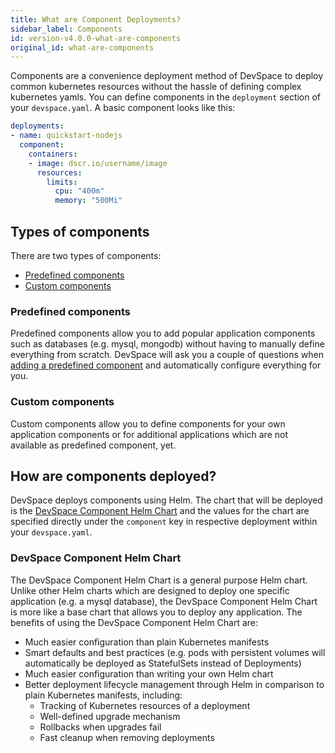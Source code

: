 ```yaml
---
title: What are Component Deployments?
sidebar_label: Components
id: version-v4.0.0-what-are-components
original_id: what-are-components
---
```


Components are a convenience deployment method of DevSpace to deploy common kubernetes resources without the hassle of defining complex kubernetes yamls. You can define components in the `deployment` section of your `devspace.yaml`. A basic component looks like this:
```yaml
deployments:
- name: quickstart-nodejs
  component:
    containers:
    - image: dscr.io/username/image
      resources:
        limits:
          cpu: "400m"
          memory: "500Mi"
```

## Types of components
There are two types of components:
- [Predefined components](../../../cli/deployment/components/configuration/overview-specification#devspace-add-deployment-name-component-mysql-redis)
- [Custom components](../../../cli/deployment/components/configuration/overview-specification#devspace-add-deployment-name-dockerfile-path)

### Predefined components
Predefined components allow you to add popular application components such as databases (e.g. mysql, mongodb) without having to manually define everything from scratch. DevSpace will ask you a couple of questions when [adding a predefined component](../../../cli/deployment/components/configuration/overview-specification#devspace-add-deployment-name-component-mysql-redis) and automatically configure everything for you. 

### Custom components
Custom components allow you to define components for your own application components or for additional applications which are not available as predefined component, yet.

## How are components deployed?
DevSpace deploys components using Helm. The chart that will be deployed is the [DevSpace Component Helm Chart](#devspace-component-helm-chart) and the values for the chart are specified directly under the `component` key in respective deployment within your `devspace.yaml`.

### DevSpace Component Helm Chart
The DevSpace Component Helm Chart is a general purpose Helm chart. Unlike other Helm charts which are designed to deploy one specific application (e.g. a mysql database), the DevSpace Component Helm Chart is more like a base chart that allows you to deploy any application. The benefits of using the DevSpace Component Helm Chart are:
- Much easier configuration than plain Kubernetes manifests
- Smart defaults and best practices (e.g. pods with persistent volumes will automatically be deployed as StatefulSets instead of Deployments)
- Much easier configuration than writing your own Helm chart
- Better deployment lifecycle management through Helm in comparison to plain Kubernetes manifests, including:
  - Tracking of Kubernetes resources of a deployment
  - Well-defined upgrade mechanism
  - Rollbacks when upgrades fail
  - Fast cleanup when removing deployments
